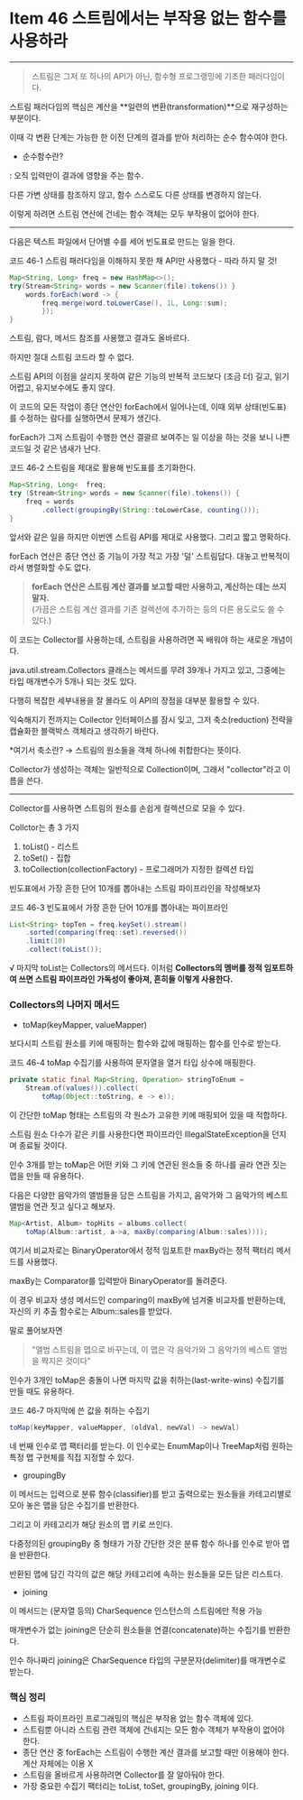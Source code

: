 # Item 46 스트림에서는 부작용 없는 함수를 사용하라

--------------------------------------------
> 스트림은 그저 또 하나의 API가 아닌, 함수형 프로그랭밍에 기초한 패러다임이다.


스트림 패러다임의 핵심은 계산을 **일련의 변환(transformation)**으로 재구성하는 부분이다. 

이때 각 변환 단계는 가능한 한 이전 단계의 결과를 받아 처리하는 순수 함수여야 한다. 

* 순수함수란?

: 오직 입력만이 결과에 영향을 주는 함수. 

다른 가변 상태를 참조하지 않고, 함수 스스로도 다른 상태를 변경하지 않는다.

이렇게 하려면 스트림 연산에 건네는 함수 객체는 모두 부작용이 없어야 한다. 

<hr>

다음은 텍스트 파일에서 단어별 수를 세어 빈도표로 만드는 일을 한다. 

코드 46-1 스트림 패러다임을 이해하지 못한 채 API만 사용했다 - 따라 하지 말 것!
``` java
Map<String, Long> freq = new HashMap<>();
try(Stream<String> words = new Scanner(file).tokens()) }
    words.forEach(word -> {
        freq.merge(word.toLowerCase(), 1L, Long::sum);
        });
}
```

스트림, 람다, 메서드 참조를 사용했고 결과도 올바르다. 

하지만 절대 스트림 코드라 할 수 없다. 

스트림 API의 이점을 살리지 못하여 같은 기능의 반복적 코드보다 (조금 더) 길고, 읽기 어렵고, 유지보수에도 좋지 않다. 

이 코드의 모든 작업이 종단 연산인 forEach에서 일어나는데, 이때 외부 상태(빈도표)를 수정하는 람다를 실행하면서 문제가 생긴다. 

forEach가 그저 스트림이 수행한 연산 결괄르 보여주는 일 이상을 하는 것을 보니 나쁜 코드일 것 같은 냄새가 난다. 

코드 46-2 스트림을 제대로 활용해 빈도표를 초기화한다. 
``` java
Map<String, Long<  freq;
try (Stream<String> words = new Scanner(file).tokens()) {
    freq = words
        .collect(groupingBy(String::toLowerCase, counting()));
}
```
앞서와 같은 일을 하지만 이번엔 스트림 API를 제대로 사용했다. 그리고 짧고 명확하다. 

forEach 연산은 종단 연산 중 기능이 가장 적고 가장 '덜' 스트림답다. 대놓고 반복적이라서 병렬화할 수도 없다.

> **forEach 연산은 스트림 계산 결과를 보고할 때만 사용하고, 계산하는 데는 쓰지말자.**
<br>(가끔은 스트림 계산 결과를 기존 컬렉션에 추가하는 등의 다른 용도로도 쓸 수 있다.)

이 코드는 Collector를 사용하는데, 스트림을 사용하려면 꼭 배워야 하는 새로운 개념이다. 

java.util.stream.Collectors 클래스는 메서드를 무려 39개나 가지고 있고, 그중에는 타입 매개변수가 5개나 되는 것도 있다. 

다행히 복잡한 세부내용을 잘 몰라도 이 API의 장점을 대부분 활용할 수 있다. 

익숙해지기 전까지는 Collector 인터페이스를 잠시 잊고, 그저 축소(reduction) 전략을 캡슐화한 블랙박스 객체라고 생각하기 바란다. 

*여기서 축소란? → 스트림의 원소들을 객체 하나에 취합한다는 뜻이다. 

Collector가 생성하는 객체는 일반적으로 Collection이며, 그래서 "collector"라고 이름을 쓴다. 

<hr>

Collector를 사용하면 스트림의 원소를 손쉽게 컬렉션으로 모을 수 있다. 

Collctor는 총 3 가지 
1. toList() - 리스트
2. toSet() - 집합
3. toCollection(collectionFactory) - 프로그래머가 지정한 컬렉션 타입

빈도표에서 가장 흔한 단어 10개를 뽑아내는 스트림 파이프라인을 작성해보자 

코드 46-3 빈도표에서 가장 흔한 단어 10개를 뽑아내는 파이프라인
``` java
List<String> topTen = freq.keySet().stream()
    .sorted(comparing(freq::set).reversed())
    .limit(10)
    .collect(toList());
```
√ 마지막 toList는 Collectors의 메서드다. 이처럼 **Collectors의 멤버를 정적 임포트하여 쓰면 스트림 파이프라인 가독성이 좋아져, 흔히들 이렇게 사용한다.**

### Collectors의 나머지 메서드 

* toMap(keyMapper, valueMapper)

보다시피 스트림 원소를 키에 매핑하는 함수와 값에 매핑하는 함수를 인수로 받는다. 

코드 46-4 toMap 수집기를 사용하여 문자열을 열거 타입 상수에 매핑한다. 
``` java
private static final Map<String, Operation> stringToEnum = 
    Stream.of(values()).collect(
        toMap(Object::toString, e -> e));
```
이 간단한 toMap 형태는 스트림의 각 원소가 고유한 키에 매핑되어 있을 때 적합하다. 

스트림 원소 다수가 같은 키를 사용한다면 파이프라인 IllegalStateException을 던지며 종료될 것이다. 


인수 3개를 받는 toMap은 어떤 키와 그 키에 연관된 원소들 중 하나를 골라 연관 짓는 맵을 만들 때 유용하다. 


다음은 다양한 음악가의 앨범들을 담은 스트림을 가지고, 음악가와 그 음악가의 베스트 앨범을 연관 짓고 싶다고 해보자.

``` java
Map<Artist, Album> topHits = albums.collect(
    toMap(Album::artist, a->a, maxBy(comparing(Album::sales))));
```
여기서 비교자로는 BinaryOperator에서 정적 임포트한 maxBy라는 정적 팩터리 메서드를 사용했다. 

maxBy는 Comparator<T>를 입력받아 BinaryOperator<T>를 돌려준다. 


이 경우 비교자 생성 메서드인 comparing이 maxBy에 넘겨줄 비교자를 반환하는데, 자신의 키 추출 함수로는 Album::sales를 받았다. 


말로 풀어보자면 

>"앨범 스트림을 맵으로 바꾸는데, 이 맵은 각 음악가와 그 음악가의 베스트 앨범을 짝지은 것이다"

인수가 3개인 toMap은 충돌이 나면 마지막 값을 취하는(last-write-wins) 수집기를 만들 때도 유용하다. 


코드 46-7 마지막에 쓴 값을 취하는 수집기 
``` java
toMap(keyMapper, valueMapper, (oldVal, newVal) -> newVal)
```
네 번째 인수로 맵 팩터리를 받는다. 이 인수로는 EnumMap이나 TreeMap처럼 원하는 특정 맵 구현체를 직접 지정할 수 있다. 



* groupingBy

이 메서드는 입력으로 분류 함수(classifier)를 받고 출력으로는 원소들을 카테고리별로 모아 놓은 맵을 담은 수집기를 반환한다. 

그리고 이 카테고리가 해당 원소의 맵 키로 쓰인다. 

다중정의된 groupingBy 중 형태가 가장 간단한 것은 분류 함수 하나를 인수로 받아 맵을 반환한다. 

반환된 맵에 담긴 각각의 값은 해당 카테고리에 속하는 원소들을 모든 담은 리스트다. 


* joining

이 메서드는 (문자열 등의) CharSequence 인스턴스의 스트림에만 적용 가능

매개변수가 없는 joining은 단순히 원소들을 연결(concatenate)하는 수집기를 반환한다. 

인수 하나짜리 joining은 CharSequence 타입의 구분문자(delimiter)를 매개변수로 받는다. 




### 핵심 정리
- 스트림 파이프라인 프로그래밍의 핵심은 부작용 없는 함수 객체에 있다. 
- 스트림뿐 아니라 스트림 관련 객체에 건네지는 모든 함수 객체가 부작용이 없어야 한다. 
- 종단 연산 중 forEach는 스트림이 수행한 계산 결과를 보고할 때만 이용해야 한다. 계산 자체에는 이용 X
- 스트림을 올바르게 사용하려면 Collector를 잘 알아둬야 한다. 
- 가장 중요한 수집기 팩터리는 toList, toSet, groupingBy, joining 이다.